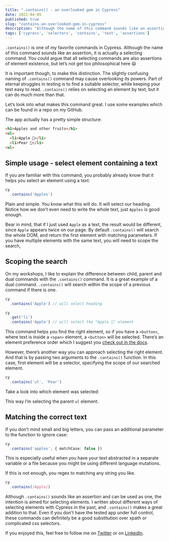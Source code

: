 ```yaml
---
title: ".contains() - an overlooked gem in Cypress"
date: 2021-04-05
published: true
slug: "contains-an-overlooked-gem-in-cypress"
description: "Although the name of this command sounds like an assertion, it is actually a selecting command. Let’s look into what makes this command great."
tags: ['cypress', 'selectors', 'contains', 'text', 'assertions']
---
```

`.contains()` is one of my favorite commands in Cypress. Although the name of this command sounds like an assertion, it is actually a selecting command. You could argue that all selecting commands are also assertions of element existence, but let’s not get too philosophical here 😃

It is important though, to make this distinction. The slightly confusing naming of `.contains()` command may cause overlooking its powers. Part of eternal struggles in testing is to find a suitable selector, while keeping your test easy to read. `.contains()` relies on selecting an element by text, but it can do much more than that.

Let’s look into what makes this command great. I use some examples which can be found in a repo on my GitHub.

The app actually has a pretty simple structure:
```html
<h1>Apples and other fruits</h1>
<ul>
  <li>Apple 🍏</li>
  <li>Pear 🍐</li>
<ul>
```

## Simple usage - select element containing a text
If you are familiar with this command, you probably already know that it helps you select an element using a text:
```ts
cy
  .contains('Apples')
```
Plain and simple. You know what this will do. It will select our heading. Notice how we don’t even need to write the whole text, just `Apples` is good enough.

<v-img alt="Selecting by text" src="simple.png"></v-img>

Bear in mind, that if I just used `Apple` as a text, the result would be different, since `Apple` appears twice on our page. By default `.contains()` will search the whole DOM, and return the first element with matching parameters. If you have multiple elements with the same text, you will need to scope the search,

## Scoping the search
On my workshops, I like to explain the difference between child, parent and dual commands with the `.contains()` command. It is a great example of a dual command. `.contains()` will search within the scope of a previous command if there is one.

```ts
cy
  .contains('Apple') // will select heading

cy
  .get('li')
  .contains('Apple') // will select the "Apple 🍏" element
```

This command helps you find the right element, so if you have a `<button>`, where text is inside a `<span>` element, a `<button>` will be selected. There’s an element preference order which I suggest you [check out in the docs](https://docs.cypress.io/api/commands/contains#Element-preference-order).

However, there’s another way you can approach selecting the right element. And that is by passing two arguments to the `.contains()` function. In this case, first element will be a selector, specifying the scope of our searched element.

```ts
cy
  .contains('ul', 'Pear')
```

Take a look into which element was selected:
<v-img alt="Selecting the parent element" src="parent.png"></v-img>

This way I’m selecting the parent `ul` element.

## Matching the correct text
If you don’t mind small and big letters, you can pass an additional parameter to the function to ignore case:
```ts
cy
  .contains('apples', { matchCase: false })
```
This is especially useful when you have your text abstracted in a separate variable or a file because you might be using different language mutations.

If this is not enough, you regex to matching any string you like.
```ts
cy
  .contains(/Apple/)
```

Although `.contains()` sounds like an assertion and can be used as one, the intention is aimed for selecting elements. I written about different ways of <nuxt-link to="/cypress-basics-selecting-elements">selecting elements with Cypress</nuxt-link> in the past, and `.contains()` makes a great addition to that. Even if you don’t have the tested app under full control, these commands can definitely be a good substitution over xpath or complicated css selectors.

If you enjoyed this, feel free to follow me on [Twitter](https://twitter.com/filip_hric/) or on [LinkedIn](https://www.linkedin.com/in/filip-hric-11a5b1126/).